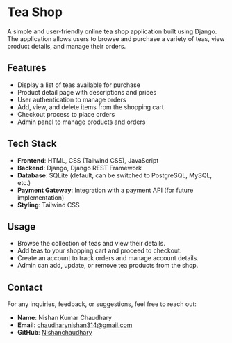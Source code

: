# Tea Shop

A simple and user-friendly online tea shop application built using Django. The application allows users to browse and purchase a variety of teas, view product details, and manage their orders.

## Features
- Display a list of teas available for purchase
- Product detail page with descriptions and prices
- User authentication to manage orders
- Add, view, and delete items from the shopping cart
- Checkout process to place orders
- Admin panel to manage products and orders

## Tech Stack
- **Frontend**: HTML, CSS (Tailwind CSS), JavaScript
- **Backend**: Django, Django REST Framework
- **Database**: SQLite (default, can be switched to PostgreSQL, MySQL, etc.)
- **Payment Gateway**: Integration with a payment API (for future implementation)
- **Styling**: Tailwind CSS

## Usage
- Browse the collection of teas and view their details.
- Add teas to your shopping cart and proceed to checkout.
- Create an account to track orders and manage account details.
- Admin can add, update, or remove tea products from the shop.

## Contact

For any inquiries, feedback, or suggestions, feel free to reach out:

- **Name**: Nishan Kumar Chaudhary
- **Email**: chaudharynishan314@gmail.com 
- **GitHub**: [Nishanchaudhary](https://github.com/Nishanchaudhary)

